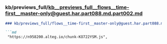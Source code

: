 ### kb/previews_full/kb__previews_full__flows__time-first__master-only@guest.har.part088.md.part002.md

```md
### kb/previews_full/flows__time-first__master-only@guest.har.part088.md (part 002)

```md
 "https://n958200.alteg.io/chunk-KO722YSM.js",
                
```

```

```

